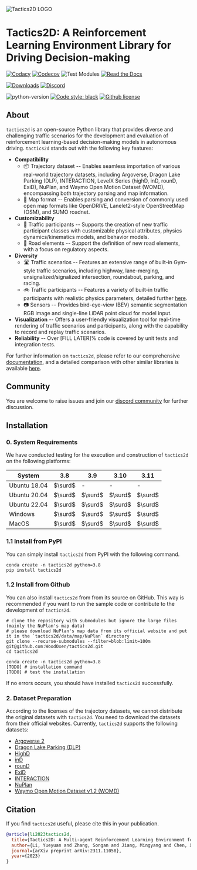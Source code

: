 ![Tactics2D LOGO](https://cdn.jsdelivr.net/gh/MotacillaAlba/image-storage@main/img/Tactics_LOGO_long.jpg)

# Tactics2D: A Reinforcement Learning Environment Library for Driving Decision-making

[![Codacy](https://app.codacy.com/project/badge/Grade/2bb48186b56d4e3ab963121a5923d6b5)](https://app.codacy.com/gh/WoodOxen/tactics2d/dashboard?utm_source=gh&utm_medium=referral&utm_content=&utm_campaign=Badge_grade)
[![Codecov](https://codecov.io/gh/WoodOxen/tactics2d/graph/badge.svg?token=X81Z6AOIMV)](https://codecov.io/gh/WoodOxen/tactics2d)
![Test Modules](https://github.com/WoodOxen/tactics2d/actions/workflows/test_modules.yml/badge.svg?)
[![Read the Docs](https://img.shields.io/readthedocs/tactics2d)](https://tactics2d.readthedocs.io/en/latest/)

[![Downloads](https://img.shields.io/pypi/dm/tactics2d)](https://pypi.org/project/tactics2d/)
[![Discord](https://img.shields.io/discord/1209363816912126003)](https://discordapp.com/widget?id=1209363816912126003&theme=system)

![python-version](https://camo.githubusercontent.com/2b53588bcdf5ca9bcfc10921eb80d43a1e2d52e5a4ede24273800a5074a0916d/68747470733a2f2f696d672e736869656c64732e696f2f707970692f707976657273696f6e732f67796d6e617369756d2e737667)
[![Code style: black](https://img.shields.io/badge/code%20style-black-000000.svg)](https://github.com/psf/black)
[![Github license](https://img.shields.io/github/license/WoodOxen/tactics2d)](https://github.com/WoodOxen/tactics2d/blob/dev/LICENSE)

## About

`tactics2d` is an open-source Python library that provides diverse and challenging traffic scenarios for the development and evaluation of reinforcement learning-based decision-making models in autonomous driving. `tactics2d` stands out with the following key features:

- **Compatibility**
  - 📦 Trajectory dataset -- Enables seamless importation of various real-world trajectory datasets, including Argoverse, Dragon Lake Parking (DLP), INTERACTION, LevelX Series (highD, inD, rounD, ExiD), NuPlan, and Waymo Open Motion Dataset (WOMD), encompassing both trajectory parsing and map information.
  - 📄 Map format -- Enables parsing and conversion of commonly used open map formats like OpenDRIVE, Lanelet2-style OpenStreetMap (OSM), and SUMO roadnet.
- **Customizability**
  - 🚗 Traffic participants -- Supports the creation of new traffic participant classes with customizable physical attributes, physics dynamics/kinematics models, and behavior models.
  - 🚧 Road elements -- Support the definition of new road elements, with a focus on regulatory aspects.
- **Diversity**
  - 🛣️ Traffic scenarios -- Features an extensive range of built-in Gym-style traffic scenarios, including highway, lane-merging, unsignalized/signalized intersection, roundabout, parking, and racing.
  - 🚲 Traffic participants -- Features a variety of built-in traffic participants with realistic physics parameters, detailed further [here](https://tactics2d.readthedocs.io/en/latest/api/participant/#templates-for-traffic-participants).
  - 📷 Sensors -- Provides bird-eye-view (BEV) semantic segmentation RGB image and single-line LiDAR point cloud for model input.
- **Visualization** -- Offers a user-friendly visualization tool for real-time rendering of traffic scenarios and participants, along with the capability to record and replay traffic scenarios.
- **Reliability** -- Over [FILL LATER]\% code is covered by unit tests and integration tests.

For further information on `tactics2d`, please refer to our comprehensive [documentation](https://tactics2d.readthedocs.io/en/latest/), and a detailed comparison with other similar libraries is available [here](https://tactics2d.readthedocs.io/en/latest/#why-tactics2d).

## Community

You are welcome to raise issues and join our [discord community](https://discordapp.com/widget?id=1209363816912126003&theme=system) for further discussion.

## Installation

### 0. System Requirements

We have conducted testing for the execution and construction of `tactics2d` on the following platforms:

| System | 3.8 | 3.9 | 3.10 | 3.11 |
| --- | --- | --- | --- | --- |
| Ubuntu 18.04 | $\surd$ | - | - | - |
| Ubuntu 20.04 | $\surd$ | $\surd$ | $\surd$ | $\surd$ |
| Ubuntu 22.04 | $\surd$ | $\surd$ | $\surd$ | $\surd$ |
| Windows | $\surd$ | $\surd$ | $\surd$ | $\surd$ |
| MacOS | $\surd$ | $\surd$ | $\surd$ | $\surd$ |

### 1.1 Install from PyPI

You can simply install `tactics2d` from PyPI with the following command.

```shell
conda create -n tactics2d python=3.8
pip install tactics2d
```

### 1.2 Install from Github

You can also install `tactics2d` from from its source on GitHub. This way is recommended if you want to run the sample code or contribute to the development of `tactics2d`.

```shell
# clone the repository with submodules but ignore the large files (mainly the NuPlan's map data)
# please download NuPlan's map data from its official website and put it in the `tactics2d/data/map/NuPlan` directory
git clone --recurse-submodules --filter=blob:limit=100m git@github.com:WoodOxen/tactics2d.git
cd tactics2d

conda create -n tactics2d python=3.8
[TODO] # installation command
[TODO] # test the installation
```

If no errors occurs, you should have installed `tactics2d` successfully.

### 2. Dataset Preparation

According to the licenses of the trajectory datasets, we cannot distribute the original datasets with `tactics2d`. You need to download the datasets from their official websites. Currently, `tactics2d` supports the following datasets:

- [Argoverse 2](https://www.argoverse.org/av2.html)
- [Dragon Lake Parking (DLP)](https://sites.google.com/berkeley.edu/dlp-dataset)
- [HighD](https://www.highd-dataset.com/)
- [inD](https://www.ind-dataset.com/)
- [rounD](https://www.round-dataset.com/)
- [ExiD](https://www.exid-dataset.com/)
- [INTERACTION](http://interaction-dataset.com/)
- [NuPlan](https://www.nuscenes.org/nuplan)
- [Waymo Open Motion Dataset v1.2 (WOMD)](https://waymo.com/open/about/)

## Citation

If you find `tactics2d` useful, please cite this in your publication.

```bibtex
@article{li2023tactics2d,
  title={Tactics2D: A Multi-agent Reinforcement Learning Environment for Driving Decision-making},
  author={Li, Yueyuan and Zhang, Songan and Jiang, Mingyang and Chen, Xingyuan and Yang, Ming},
  journal={arXiv preprint arXiv:2311.11058},
  year={2023}
}
```
